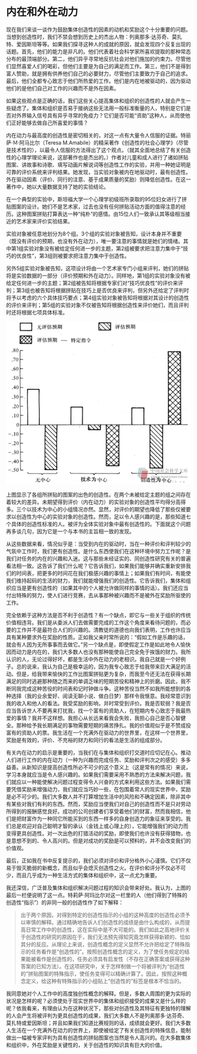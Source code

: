 # 内在和外在动力

现在我们来谈一谈作为鼓励集体创造性的因素的动机和奖励这个十分重要的问题。当想到创造性时，我们不禁会想到历史上的杰出人物：列奥那多·达芬奇、莫扎特、爱因斯坦等等。如果我们探寻这种人的成就的原因，就会发现四个反复出现的话题。首先，他们的能力是非凡的。他们代表着社会科学家所喜欢提取的那种常态分布的最顶端部分。第二，他们异乎寻常地反抗社会对他们施加的约束力。尽管他们显然喜爱人们的喝彩，但他们主要是为自己的满足而工作。第三，他们不是得到富人赞助，就是拥有供养他们自己的必要财力，尽管他们主要致力于自己的追求。最后，他们全都专心致志于他们所热爱的工作。他们是内在地被驱动的，因为驱动他们的是他们自己对工作的兴趣而不是外在因素。

如果这些观点是正确的话，我们这些关心提高集体和组织的创造性的人就会产生一些疑虑了。集体和组织是否易于接纳这些无法用一般标准衡量的人，特别是它们是否对外界输入信号具有异乎寻常的免疫力？它们是否可能“资助”这种人，从而使他们正好能够去做自己所喜爱的事情？

内在动力与最高度的创造性是密切相关的，对这一点有大量令人信服的证据。特丽萨·Ｍ·阿马比尔（Teresa M.Amabile）的精采著作《创造性的社会心理学》（尽管是技术性的），以最令人信服的方法得出了这个观点。（就其全面地总结了有关创造性的心理学理论来说，这部著作也是杰出的。）作者对儿童和成人进行了诸如拼贴图案、讲故事和诗歌、填写动画片解说词等创造性工作的实验，并用一种她证明是可靠的评价系统来评判结果。她发现，当实验对象被内在地驱动时，最有创造性。外在驱动因素（评价、同行的注意、基于成果质量的奖励）则降低创造性。在这一著作中，她以大量数据支持了她的实验结论。

在一个典型的实验中，斯坦福大学一个心理学初级班所录取的95位妇女进行了拼贴图案的设计。她们不是艺术家，过去也没有任何拼贴活动方面的值得注意的经历。这种图案拼贴打算表达一种“纯朴”的感情。由15位人们一致承认其等级相当接近的艺术家来评价实验结果。

实验对象被任意地划分为8个组。3个组的实验对象被告知，设计本身并不重要（既没有评价的预期，也没有外在动力），唯一要注意的事情就是她们的情绪。其中第1组实验对象没有被给定任何进一步的主题，第2组被要求把注意力集中于“技巧的优良性”，第3组则被要求把注意力集中于创造性。

另外5组实验对象被告知，这项设计将由一个艺术家专门小组来评判，她们的拼贴将是实验数据的一部分（评价预期和外在动力）。同样地，第1组的实验对象没有被给定任何进一步的主题；第2组被告知将根据专家们对“技巧优良性”的评价来评判；第3组也被告知将根据拼贴在技巧上是否优良来评判，但另外还给定了评判时将予以考虑的六个具体技巧要点；第4组实验对象被告知将根据对其设计的创造性的评价来评判；第5组的实验对象不仅被告知将根据创造性来评价她们，而且评判时还将根据七项具体标准。

![](c8-4.jpg)

上图显示了各组所拼贴的图案的出色的创造性。在两个未被给定主题的组之间存在着较大的差异。未期望得到评价（内在动力）的实验对象的创造性平均得分高得多。三个以技术为中心的小组情况亦然。显然，对评价的期望也降低了那些仅被要求以创造性为中心的实验对象的创造性。然而，足以令人感兴趣的是，那些知道七个具体的创造性标准的人。被评为全体实验对象中最有创造性的。下面就这个问题再多谈几句，因为它是一个与本书的主旨相一致的发现。

从这些数据来看，情况似乎是：当受到内在的驱动时，当在一种评价和评判较少的气氛中工作时，我们更有创造性。是什么东西使我们在这种环境中努力工作呢？是我们对任务的内在的兴趣和入迷。这与那些未经证实的、同创造性研究有关的普遍看法相一致。这告诉了我们什么呢？它告诉我们，如果我们能够并确实重新安排我们的时间表，把更多的时间花在我们极感兴趣的事情上；如果我们有时间，有能使我们维持起码的生活的财力，我们就能增强我们的创造性。它告诉我们，集体和组织应当是更有创造性的（如果其中的个人被允许做同样的事情的话）。我们还应当付出特殊的努力，使人们进行竞赛，去从事那种被兴趣而不是被外在奖励所驱使的工作。

完全依赖于这种方法是否不利于创造性？有一个缺点，即它与一些关于组织的传统价值相违背。我们是从委派人们去做需要完成的工作这个角度来看待问题的，而必要的工作并不是最符合人们的兴趣的。清教徒的道德也向我们表明，工作也许应当具有某种要求外在奖励的性质。正如我父亲时常所说的：“假如工作是乐趣的话，就会有人因为无所事事而去做它。”另一个缺点是，即使假定工作是如此地令人愉快因而动力是内在的，我们大多数人也没有那种能使自己完全免于挨饿的财力。我所认识的人，无论过得好坏，都是生活中外在动力的老相识。我自己就是一个好例子。总的说来，我认为自己是极幸运的，因为我专心致志于给我带来巨大满足的活动。但是，给我带来愉快的工作比图案拼贴更为复杂，而我至今还无法在获得长期满足的同时逃避那种随之而来的单调乏味的短期苦役和精神上的折磨。因此，我不断同我完成这种苦役的时间表和记时钟做斗争。这种苦役当然不如我所能想到的各种选择（我的业余爱好、阅读无聊小说、做白日梦）那样令我惬意。我经常意识到我的收入和他人的看法。我受奖励的影响，并时常受到评价。我是否软弱？我是否应当告诉世人不要再来打扰我，找一个富有的资助人，在短期内专心致志于我最热爱的事情？我并不这样想。我担心从长远来看我会失败，我担心自己是否心智健全。那种给予我长期满足的事物需要短期的痛苦挣扎。我的价值观似乎是不赞成投富有的资助人的票。我生活在一个充满外在驱动力的世界里，在这样一个世界里，奖励是有效的，评价、不充裕的财力和同行的看法是生活的组成部分。

有关内在动力的启示是重要的，当我们在与集体和组织打交道时应切记在心。推动人们进行工作的内在动力（一种为兴趣而完成任务、奖励和评判次之的感受）多多益善。从新知识是提高创造性所必不可少的这个意义上（这是常有的情况）来说，学习本身就应当是令人感兴趣的。如果我们需要采用不熟悉的方法来解决问题，我们就应以一种能使解决问题过程变得令人兴奋的方式来利用这些方法。如果我们需要凭借奖励来增强动力，我们就应当巧妙一些，在包围着常人的现实世界中，奖励是必不可少的。我们大多数人并不打算增加生活中的风险和不确定因素，除非其中有某些对我们有利的东西。然而，奖励应当使我们对自己的创造性而不是只对劳动所得到的报酬感觉良好。成功的公司创建者们享受着他们的财富，然而我相信，他们是把财富作为一种同它所能买到的东西一样多的自身创造力的象征来享受的。我们总是欢迎对自己聪明才智的承认（金钱上或心理上的），它能增强我们的动力而变得更具创造性。对一次出色的打猎活动的奖励，即使我们也许没有获得猎物，也是意想不到的、令人高兴的。但是对成功的奖励是可以预料的，并不会改变我们的价值观。

最后，正如我在书中反复提示的，我们必须对评价和评分格外小心谨慎。它们不仅易于毁灭脆弱的新概念，而且似乎会熄灭创造性之火。在评价和评分不仅必不可少，而且几乎成为一种生活方式的集体和组织中，这一点尤为重要。

我还深信，广泛普及集体和组织解决问题过程的知识会带来好处。我认为，上图的最后一栏便说明了这一点。特莉萨·阿玛比尔对这一栏里的人（他们得到了特殊的创造性“指示”）的非同一般的创造性作了如下解释：

> 出于两个原因，对得到特定的创造性指示的小组的这种高度的创造性必须予以审慎的解释。通过精确地告诉人们创造性的成绩是由什么构成的，从而提高日常工作中的创造性，这在实际中是不大可能的。我们如此之高地评价关于创造性的研究的原因在于，我们无法预先得知究竟怎样获得新颖的、恰如其分的反应。从理论上来说，创造性概念的定义显然不允许把给定了特殊指示的任务看作是“创造性的”。按照创造性概念的定义，为了使任务规定的结果能被看作是创造性的，任务必须具有启发性（不存在正确答案或获得这种答案的已知方法）。在这项研究中，关于怎样制做一个将被评判为“创造性的”拼贴图案的特殊指示，使任务变得可以精确计算了。因此，按照这种概念定义，给这种有特殊指示的小组贴上“创造性的”标签是根本不恰当的。

我同意她对个人工作中的高度独创性概念的解释。但是，多数人周围的更为实际的状况是怎样的呢？必须使处于现实世界中的集体和组织接受的成果又是什么样的呢？依我看来，有理由认为在这种状况下，那些对创造性及其特征有更独特的理解的人会产生将被评判为更具创造性的成果，我们大多数人不是列奥那多·达芬奇、莫扎特或爱因斯坦；并且如果我们知道比赛规则的话，成绩就会更好。我们大多数人生活在一个充满外在动力的世界上，即使被给定了有关创造性的特殊信息，能制做出一幅被专家评判为具有创造性的拼贴图案也当然是令人高兴的。在大多数集体和组织中，外在奖励是关键性的，关于创造性的知识具有巨大的价值。